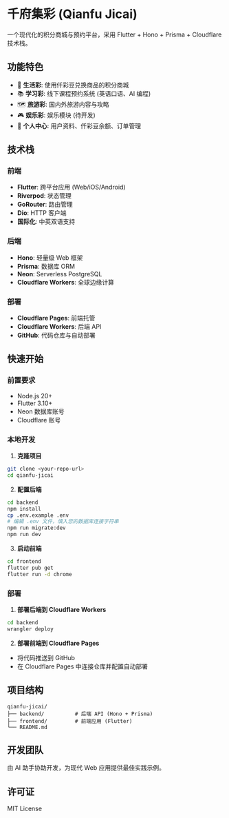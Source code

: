 # 千府集彩 (Qianfu Jicai)

一个现代化的积分商城与预约平台，采用 Flutter + Hono + Prisma + Cloudflare 技术栈。

## 功能特色

- 🎯 **生活彩**: 使用仟彩豆兑换商品的积分商城
- 📚 **学习彩**: 线下课程预约系统 (英语口语、AI 编程)
- 🗺️ **旅游彩**: 国内外旅游内容与攻略
- 🎮 **娱乐彩**: 娱乐模块 (待开发)
- 👤 **个人中心**: 用户资料、仟彩豆余额、订单管理

## 技术栈

### 前端

- **Flutter**: 跨平台应用 (Web/iOS/Android)
- **Riverpod**: 状态管理
- **GoRouter**: 路由管理
- **Dio**: HTTP 客户端
- **国际化**: 中英双语支持

### 后端

- **Hono**: 轻量级 Web 框架
- **Prisma**: 数据库 ORM
- **Neon**: Serverless PostgreSQL
- **Cloudflare Workers**: 全球边缘计算

### 部署

- **Cloudflare Pages**: 前端托管
- **Cloudflare Workers**: 后端 API
- **GitHub**: 代码仓库与自动部署

## 快速开始

### 前置要求

- Node.js 20+
- Flutter 3.10+
- Neon 数据库账号
- Cloudflare 账号

### 本地开发

1. **克隆项目**

```bash
git clone <your-repo-url>
cd qianfu-jicai
```

2. **配置后端**

```bash
cd backend
npm install
cp .env.example .env
# 编辑 .env 文件，填入您的数据库连接字符串
npm run migrate:dev
npm run dev
```

3. **启动前端**

```bash
cd frontend
flutter pub get
flutter run -d chrome
```

### 部署

1. **部署后端到 Cloudflare Workers**

```bash
cd backend
wrangler deploy
```

2. **部署前端到 Cloudflare Pages**

- 将代码推送到 GitHub
- 在 Cloudflare Pages 中连接仓库并配置自动部署

## 项目结构

```
qianfu-jicai/
├── backend/          # 后端 API (Hono + Prisma)
├── frontend/         # 前端应用 (Flutter)
└── README.md
```

## 开发团队

由 AI 助手协助开发，为现代 Web 应用提供最佳实践示例。

## 许可证

MIT License
